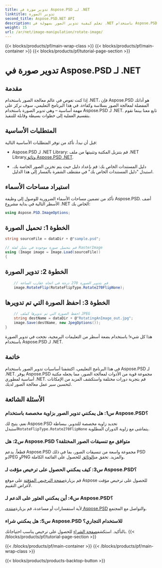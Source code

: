 ```yaml
---
title: تدوير صورة في Aspose.PSD لـ .NET
linktitle: تدوير الصورة
second_title: Aspose.PSD.NET API
description: تعلم كيفية تدوير الصور بسهولة في .NET باستخدام Aspose.PSD. اتبع البرنامج التعليمي خطوة بخطوة.
weight: 15
url: /ar/net/image-manipulation/rotate-image/
---
```


{{< blocks/products/pf/main-wrap-class >}}
{{< blocks/products/pf/main-container >}}
{{< blocks/products/pf/tutorial-page-section >}}

# تدوير صورة في Aspose.PSD لـ .NET

## مقدمة

إذا كنت تغوص في عالم معالجة الصور باستخدام .NET، فإن Aspose.PSD هو أداتك المفضلة لمعالجة الصور بسلاسة وكفاءة. في هذا البرنامج التعليمي، سوف نركز على مهمة أساسية – وهي تدوير الصورة باستخدام Aspose.PSD لـ .NET. تابع معنا بينما نقوم بتقسيم العملية إلى خطوات بسيطة وقابلة للتنفيذ.

## المتطلبات الأساسية

قبل أن نبدأ، تأكد من توفر المتطلبات الأساسية التالية:

-  Aspose.PSD لـ .NET Library: قم بتنزيل المكتبة وتثبيتها من ملف .NET Library[وثائق Aspose.PSD .NET](https://reference.aspose.com/psd/net/).

- دليل المستندات الخاص بك: قم بإعداد دليل حيث يتم تخزين الصور الخاصة بك. استبدل "دليل المستندات الخاص بك" في مقتطف الشفرة بالمسار إلى هذا الدليل.

## استيراد مساحات الأسماء

تأكد من تضمين مساحات الأسماء الضرورية للوصول إلى وظيفة Aspose.PSD. أضف الأسطر التالية في بداية مشروع .NET الخاص بك:

```csharp
using Aspose.PSD.ImageOptions;
```

## الخطوة 1: تحميل الصورة

```csharp
string sourceFile = dataDir + @"sample.psd";

// قم بتحميل صورة موجودة في مثيل لفئة RasterImage
using (Image image = Image.Load(sourceFile))
{
```

## الخطوة 2: تدوير الصورة

```csharp
    // قم بتدوير الصورة 270 درجة في اتجاه عقارب الساعة
    image.RotateFlip(RotateFlipType.Rotate270FlipNone);
```

## الخطوة 3: احفظ الصورة التي تم تدويرها

```csharp
    // احفظ الصورة التي تم تدويرها كملف JPEG
    string destName = dataDir + @"RotatingAnImage_out.jpg";
    image.Save(destName, new JpegOptions());
}
```

هذا كل شيء! باستخدام بضعة أسطر من التعليمات البرمجية، نجحت في تدوير الصورة باستخدام Aspose.PSD لـ .NET.

## خاتمة

في هذا البرنامج التعليمي، اكتشفنا أساسيات تدوير الصور باستخدام Aspose.PSD لـ .NET. يوفر Aspose.PSD مجموعة قوية من الأدوات لمعالجة الصور، مما يجعله مكتبة أساسية لمطوري .NET. قم بتجربة دورات مختلفة واستكشف المزيد من الإمكانات لتحسين سير عمل معالجة الصور لديك.

## الأسئلة الشائعة

### س1: هل يمكنني تدوير الصور بزاوية مخصصة باستخدام Aspose.PSD؟

 نعم، يتيح لك Aspose.PSD تحديد زاوية مخصصة للتدوير. ببساطة استبدل`RotateFlipType.Rotate270FlipNone` يتماشى مع زاوية الدوران المطلوبة.

### س2: هل Aspose.PSD متوافق مع تنسيقات الصور المختلفة؟

 قطعاً. يدعم Aspose.PSD مجموعة واسعة من تنسيقات الصور، بما في ذلك PSD وJPEG وPNG والمزيد. تحقق من[الوثائق](https://reference.aspose.com/psd/net/) للحصول على القائمة الكاملة.

### س3: كيف يمكنني الحصول على ترخيص مؤقت لـ Aspose.PSD؟

 قم بزيارة[صفحة الترخيص المؤقتة](https://purchase.aspose.com/temporary-license/) على موقع Aspose للحصول على ترخيص مؤقت لأغراض التقييم.

### س4: أين يمكنني العثور على الدعم لـ Aspose.PSD؟

 لأية استفسارات أو مساعدة، قم بزيارة[منتدى Aspose.PSD](https://forum.aspose.com/c/psd/34) والتواصل مع المجتمع.

### س5: هل يمكنني شراء Aspose.PSD للاستخدام التجاري؟

 بالتأكيد. استكشف[صفحة الشراء](https://purchase.aspose.com/buy) للحصول على ترخيص يناسب احتياجاتك.
{{< /blocks/products/pf/tutorial-page-section >}}

{{< /blocks/products/pf/main-container >}}
{{< /blocks/products/pf/main-wrap-class >}}

{{< blocks/products/products-backtop-button >}}
